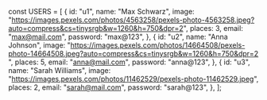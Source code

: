 <!-- USERS data for development purpose -->

const USERS = [
{
id: "u1",
name: "Max Schwarz",
image:
"https://images.pexels.com/photos/4563258/pexels-photo-4563258.jpeg?auto=compress&cs=tinysrgb&w=1260&h=750&dpr=2",
places: 3,
email: "max@mail.com",
password: "max@123",
},
{
id: "u2",
name: "Anna Johnson",
image:
"https://images.pexels.com/photos/14664508/pexels-photo-14664508.jpeg?auto=compress&cs=tinysrgb&w=1260&h=750&dpr=2 ",
places: 5,
email: "anna@mail.com",
password: "anna@123",
},
{
id: "u3",
name: "Sarah Williams",
image:
"https://images.pexels.com/photos/11462529/pexels-photo-11462529.jpeg",
places: 2,
email: "sarah@mail.com",
password: "sarah@123",
},
];
